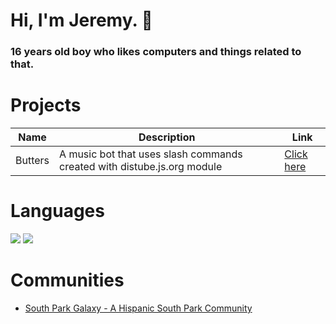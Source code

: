 # Hi, I'm Jeremy. 👋
### 16 years old boy who likes computers and things related to that.

# Projects

| Name | Description | Link |
|--------|-------------|--------|
| Butters | A music bot that uses slash commands created with distube.js.org module | [Click here](https://dsc.ink/buttersmusic) |

# Languages

![](https://img.shields.io/badge/JavaScript-323330?style=for-the-badge&logo=javascript&logoColor=F7DF1E)
![](https://img.shields.io/badge/Lua-2C2D72?style=for-the-badge&logo=lua&logoColor=white)

# Communities
- [South Park Galaxy - A Hispanic South Park Community](https://discord.gg/vH656bD253)
